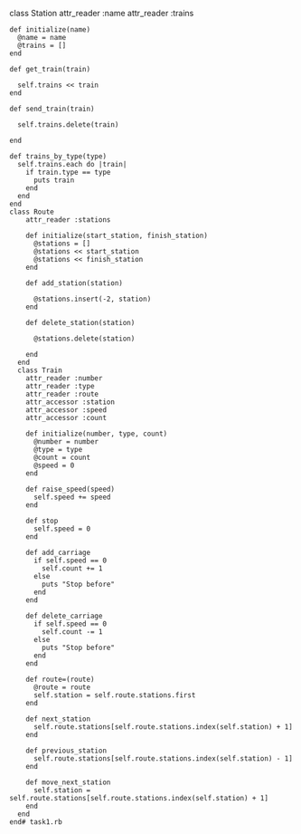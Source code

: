 class Station
    attr_reader :name
    attr_reader :trains
  
    def initialize(name)
      @name = name
      @trains = []
    end
  
    def get_train(train)

      self.trains << train
    end
  
    def send_train(train)

      self.trains.delete(train)

    end
  
    def trains_by_type(type)
      self.trains.each do |train|
        if train.type == type
          puts train
        end
      end
    end
    class Route
        attr_reader :stations
      
        def initialize(start_station, finish_station)
          @stations = []
          @stations << start_station
          @stations << finish_station
        end
      
        def add_station(station)

          @stations.insert(-2, station)
        end
      
        def delete_station(station)

          @stations.delete(station)

        end
      end
      class Train
        attr_reader :number
        attr_reader :type
        attr_reader :route
        attr_accessor :station
        attr_accessor :speed
        attr_accessor :count
      
        def initialize(number, type, count)
          @number = number
          @type = type
          @count = count
          @speed = 0
        end
      
        def raise_speed(speed)
          self.speed += speed
        end
      
        def stop
          self.speed = 0
        end
      
        def add_carriage
          if self.speed == 0
            self.count += 1
          else
            puts "Stop before"
          end
        end
      
        def delete_carriage
          if self.speed == 0
            self.count -= 1
          else
            puts "Stop before"
          end
        end
      
        def route=(route)
          @route = route
          self.station = self.route.stations.first
        end
      
        def next_station
          self.route.stations[self.route.stations.index(self.station) + 1]
        end
      
        def previous_station
          self.route.stations[self.route.stations.index(self.station) - 1]
        end
      
        def move_next_station
          self.station = self.route.stations[self.route.stations.index(self.station) + 1]
        end
      end
    end# task1.rb
